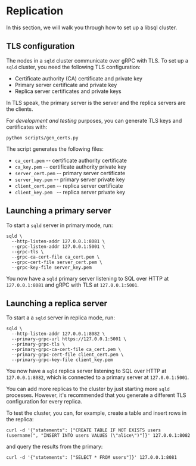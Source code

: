 # Replication

In this section, we will walk you through how to set up a libsql cluster.

## TLS configuration

The nodes in a `sqld` cluster communicate over gRPC with TLS. To set up a `sqld` cluster, you need the following TLS configuration:

* Certificate authority (CA) certificate and private key
* Primary server certificate and private key
* Replica server certificates and private keys

In TLS speak, the primary server is the server and the replica servers are the clients.

For *development and testing* purposes, you can generate TLS keys and certificates with:

```console
python scripts/gen_certs.py
```

The script generates the following files:

* `ca_cert.pem` -- certificate authority certificate
* `ca_key.pem` -- certificate authority private key
* `server_cert.pem` -- primary server certificate
* `server_key.pem` -- primary server private key
* `client_cert.pem` -- replica server certificate
* `client_key.pem ` -- replica server private key

## Launching a primary server

To start a `sqld` server in primary mode, run:

```console
sqld \
  --http-listen-addr 127.0.0.1:8081 \
  --grpc-listen-addr 127.0.0.1:5001 \
  --grpc-tls \
  --grpc-ca-cert-file ca_cert.pem \
  --grpc-cert-file server_cert.pem \
  --grpc-key-file server_key.pem
```

You now have a `sqld` primary server listening to SQL over HTTP at `127.0.0.1:8081` and gRPC with TLS at `127.0.0.1:5001`.

## Launching a replica server

To start a a `sqld` server in replica mode, run:

```console
sqld \
  --http-listen-addr 127.0.0.1:8082 \
  --primary-grpc-url https://127.0.0.1:5001 \
  --primary-grpc-tls \
  --primary-grpc-ca-cert-file ca_cert.pem \
  --primary-grpc-cert-file client_cert.pem \
  --primary-grpc-key-file client_key.pem
```

You now have a `sqld` replica server listening to SQL over HTTP at `127.0.0.1:8082`, which is connected to a primary server at `127.0.0.1:5001`.

You can add more replicas to the cluster by just starting more `sqld` processes. However, it's recommended that you generate a different TLS configuration for every replica.

To test the cluster, you can, for example, create a table and insert rows in the replica:

```console
curl -d '{"statements": ["CREATE TABLE IF NOT EXISTS users (username)", "INSERT INTO users VALUES (\"alice\")"]}' 127.0.0.1:8082
```

and query the results from the primary:

```console
curl -d '{"statements": ["SELECT * FROM users"]}' 127.0.0.1:8081
```